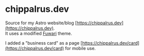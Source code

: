 # chippalrus.dev
Source for my Astro website/blog [https://chippalrus.dev](https://chippalrus.dev).  
It uses a modified [Fuwari](https://github.com/saicaca/fuwari) theme.  

I added a "business card" as a page [https://chippalrus.dev/card](https://chippalrus.dev/card) for mobile use.
